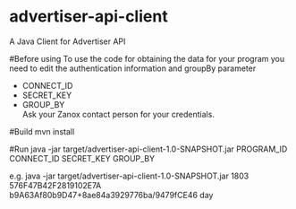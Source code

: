 # advertiser-api-client
A Java Client for Advertiser API

#Before using
To use the code for obtaining the data for your program you need to edit the authentication information and groupBy parameter
* CONNECT_ID
* SECRET_KEY
* GROUP_BY  
Ask your Zanox contact person for your credentials.

#Build
mvn install

#Run
java -jar target/advertiser-api-client-1.0-SNAPSHOT.jar PROGRAM_ID CONNECT_ID SECRET_KEY GROUP_BY

e.g.
java -jar target/advertiser-api-client-1.0-SNAPSHOT.jar 1803 576F47B42F2819102E7A b9A63Af80b9D47+8ae84a3929776ba/9479fCE46 day